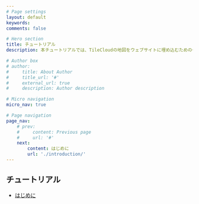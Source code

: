 ```yaml
---
# Page settings
layout: default
keywords:
comments: false

# Hero section
title: チュートリアル
description: 本チュートリアルでは、TileCloudの地図をウェブサイトに埋め込むための一般的な方法を目的別に紹介します。

# Author box
# author:
#     title: About Author
#     title_url: '#'
#     external_url: true
#     description: Author description

# Micro navigation
micro_nav: true

# Page navigation
page_nav:
    # prev:
    #     content: Previous page
    #     url: '#'
    next:
        content: はじめに
        url: './introduction/'
---
```


## チュートリアル

* [はじめに](./introduction/)